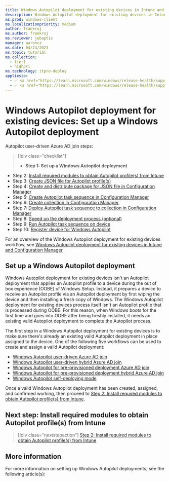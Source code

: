 ```yaml
---
title: Windows Autopilot deployment for existing devices in Intune and Configuration Manager - Step 1 of 10 - Set up a Windows Autopilot deployment
description: Windows Autopilot deployment for existing devices in Intune and Configuration Manager - Step 1 of 10 - Set up a Windows Autopilot deployment.
ms.prod: windows-client
ms.localizationpriority: medium
author: frankroj
ms.author: frankroj
ms.reviewer: jubaptis
manager: aaroncz
ms.date: 04/24/2023
ms.topic: tutorial
ms.collection: 
  - tier1
  - highpri
ms.technology: itpro-deploy
appliesto:
  - ✅ <a href="https://learn.microsoft.com/windows/release-health/supported-versions-windows-client" target="_blank">Windows 11</a>
  - ✅ <a href="https://learn.microsoft.com/windows/release-health/supported-versions-windows-client" target="_blank">Windows 10</a>
---
```


# Windows Autopilot deployment for existing devices: Set up a Windows Autopilot deployment

Autopilot user-driven Azure AD join steps:
> [!div class="checklist"]
> - **Step 1: Set up a Windows Autopilot deployment**
- Step 2: [Install required modules to obtain Autopilot profile(s) from Intune](install-modules.md)
- Step 3: [Create JSON file for Autopilot profile(s)](create-json-file.md)
- Step 4: [Create and distribute package for JSON file in Configuration Manager](create-json-package.md)
- Step 5: [Create Autopilot task sequence in Configuration Manager](create-autopilot-task-sequence.md)
- Step 6: [Create collection in Configuration Manager](create-collection.md)
- Step 7: [Deploy Autopilot task sequence to collection in Configuration Manager](deploy-autopilot-task-sequence.md)
- Step 8: [Speed up the deployment process (optional)](speed-up-deployment.md)
- Step 9: [Run Autopilot task sequence on device](run-autopilot-task-sequence.md)
- Step 10: [Register device for Windows Autopilot](register-device.md)

For an overview of the Windows Autopilot deployment for existing devices workflow, see [Windows Autopilot deployment for existing devices in Intune and Configuration Manager](existing-devices-workflow.md#workflow)

## Set up a Windows Autopilot deployment

Windows Autopilot deployment for existing devices isn't an Autopilot deployment that applies an Autopilot profile to a device during the out of box experience (OOBE) of Windows Setup. Instead, it prepares a device to receive an Autopilot profile via an Autopilot deployment by first wiping the device and then installing a fresh copy of Windows. The Windows Autopilot deployment for existing devices process itself isn't an Autopilot profile that is processed during OOBE. For this reason, when Windows boots for the first time and goes into OOBE after being freshly installed, it needs an existing valid Autopilot deployment to complete the Autopilot process.

The first step in a Windows Autopilot deployment for existing devices is to make sure there's already an existing valid Autopilot deployment in place assigned to the device. One of the following five workflows can be used to create and assign a valid Autopilot deployment:

- [Windows Autopilot user-driven Azure AD join](../user-driven/azure-ad-join-workflow.md)
- [Windows Autopilot user-driven hybrid Azure AD join](../user-driven/hybrid-azure-ad-join-workflow.md)
- [Windows Autopilot for pre-provisioned deployment Azure AD join](../pre-provisioning/azure-ad-join-workflow.md)
- [Windows Autopilot for pre-provisioned deployment hybrid Azure AD join](../pre-provisioning/hybrid-azure-ad-join-workflow.md)
- [Windows Autopilot self-deploying mode](../self-deploying/self-deploying-workflow.md)

Once a valid Windows Autopilot deployment has been created, assigned, and confirmed working, then proceed to [Step 2: Install required modules to obtain Autopilot profile(s) from Intune](install-modules.md).

## Next step: Install required modules to obtain Autopilot profile(s) from Intune

> [!div class="nextstepaction"]
> [Step 2: Install required modules to obtain Autopilot profile(s) from Intune](install-modules.md)

## More information

For more information on setting up Windows Autopilot deployments, see the following article(s):
